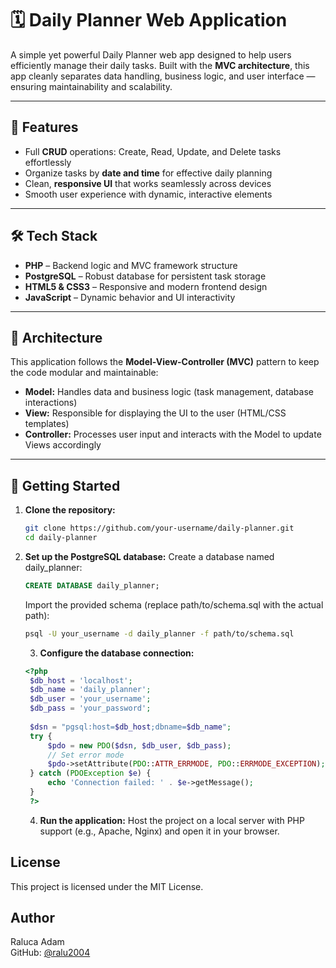 # 🗓️ Daily Planner Web Application

A simple yet powerful Daily Planner web app designed to help users efficiently manage their daily tasks. Built with the **MVC architecture**, this app cleanly separates data handling, business logic, and user interface — ensuring maintainability and scalability.

---

## 🎯 Features

- Full **CRUD** operations: Create, Read, Update, and Delete tasks effortlessly  
- Organize tasks by **date and time** for effective daily planning  
- Clean, **responsive UI** that works seamlessly across devices  
- Smooth user experience with dynamic, interactive elements  

---

## 🛠️ Tech Stack

- **PHP** – Backend logic and MVC framework structure  
- **PostgreSQL** – Robust database for persistent task storage  
- **HTML5 & CSS3** – Responsive and modern frontend design  
- **JavaScript** – Dynamic behavior and UI interactivity  

---

## 🧩 Architecture

This application follows the **Model-View-Controller (MVC)** pattern to keep the code modular and maintainable:

- **Model:** Handles data and business logic (task management, database interactions)  
- **View:** Responsible for displaying the UI to the user (HTML/CSS templates)  
- **Controller:** Processes user input and interacts with the Model to update Views accordingly  

---

## 🚀 Getting Started

1. **Clone the repository:**  
   ```bash
   git clone https://github.com/your-username/daily-planner.git
   cd daily-planner
   ```
2. **Set up the PostgreSQL database:**
   Create a database named daily_planner:
   ```sql
   CREATE DATABASE daily_planner;
   ```
   Import the provided schema (replace path/to/schema.sql with the actual path):
   ```bash
   psql -U your_username -d daily_planner -f path/to/schema.sql
   ```
   3. **Configure the database connection:**
   ```php
   <?php
    $db_host = 'localhost';
    $db_name = 'daily_planner';
    $db_user = 'your_username';
    $db_pass = 'your_password';
    
    $dsn = "pgsql:host=$db_host;dbname=$db_name";
    try {
        $pdo = new PDO($dsn, $db_user, $db_pass);
        // Set error mode
        $pdo->setAttribute(PDO::ATTR_ERRMODE, PDO::ERRMODE_EXCEPTION);
    } catch (PDOException $e) {
        echo 'Connection failed: ' . $e->getMessage();
    }
    ?>
    ```
   4. **Run the application:**
   Host the project on a local server with PHP support (e.g., Apache, Nginx) and open it in your browser.

## License
This project is licensed under the MIT License.

## Author
Raluca Adam  
GitHub: [@ralu2004](https://github.com/ralu2004)


  
